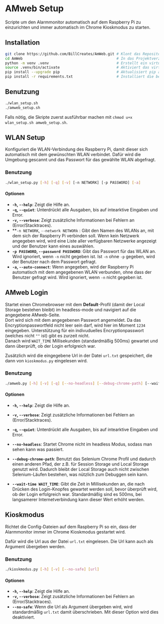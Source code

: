 # AMweb Setup
Scripte um den Alarmmonitor automatisch auf dem Raspberry Pi zu einzurichten und immer automatisch im Chrome Kioskmodus zu starten.

## Installation
```bash
git clone https://github.com/BillCreates/AmWeb.git # Klont das Repository
cd AmWeb                                           # In das Projektverzeichnis wechseln
python -m venv .venv                               # Erstellt ein virtuelles Environment in .venv/
source .venv/bin/activate                          # Aktiviert das virtuelle Environment
pip install --upgrade pip                          # Aktualisiert pip auf die neueste Version
pip install -r requirements.txt                    # Installiert die benötigten Python-Module
```

## Benutzung
```bash
./wlan_setup.sh
./amweb_setup.sh
```
Falls nötig, die Skripte zuerst ausführbar machen mit `chmod u+x wlan_setup.sh amweb_setup.sh`.

## WLAN Setup
Konfiguriert die WLAN-Verbindung des Raspberry Pi, damit dieser sich automatisch mit dem gewünschten WLAN verbindet.
Dafür wird die Umgebung gescannt und das Passwort für das gewählte WLAN abgefragt.

### Benutzung

```bash
./wlan_setup.py [-h] [-q] [-v] [-n NETWORK] [-p PASSWORD] [-a]
```

#### Optionen
- **`-h`, `--help`**: Zeigt die Hilfe an.
- **`-q`, `--quiet`**: Unterdrückt alle Ausgaben, bis auf intearktive Eingaben und Error.
- **`-v`, `--verbose`**: Zeigt zusätzliche Informationen bei Fehlern an (Error/Stacktraces).
- **`-n NETWORK`, `--network NETWORk` : Gibt den Namen des WLANs an, mit dem sich der Raspberry Pi verbinden soll.
  Wenn kein Netzwerk angegeben wird, wird eine Liste aller verfügbaren Netzwerke angezeigt und der Benutzer kann eines auswählen.
- **`-p PASSWORD`, `--password PASSWORD`**: Gibt das Passwort für das WLAN an. Wird ignoriert, wenn `-n` nicht gegeben ist. Ist `-n` ohne `-p` gegeben, wird der Benutzer nach dem Passwort gefragt.
- **`-a`, `--auto-connect`**: Wenn angegeben, wird der Raspberry Pi automatisch mit dem angegebenen WLAN verbunden, ohne dass der Benutzer gefragt wird.
  Wird ignoriert, wenn `-n` nicht gegeben ist.

## AMweb Login
Startet einen Chromebrowser mit dem **Default**-Profil (damit der Local Storage bestehen bleibt) im headless-mode und navigiert auf die angegebene AMweb-Seite.  
Dort wird sich mit dem angegebenen Passwort angemeldet.
Da das Encryptionpasswortfeld nicht leer sein darf, wird hier im Moment `1234` eingegeben.
Unterstützung für ein indivuduelles Encryptionpasswort (welches nicht `""` ist) gibt es zurzeit nicht.  
Danach wird `WAIT_TIME` Millisekunden (standardmäßig 500ms) gewartet und dann überprüft, ob der Login erfolgreich war.

Zusätzlich wird die eingegebene Url in der Datei `url.txt` gespeichert, die dann von `kioskmodus.py` eingelesen wird.

### Benutzung

```bash
./amweb.py [-h] [-v] [-q] [--no-headless] [--debug-chrome-path] [--wait-time WAIT_TIME]
```

#### Optionen
- **`-h`, `--help`**: Zeigt die Hilfe an.

- **`-v`, `--verbose`**: Zeigt zusätzliche Informationen bei Fehlern an (Error/Stacktraces).

- **`-q`, `--quiet`**: Unterdrückt alle Ausgaben, bis auf intearktive Eingaben und Error.

- **`--no-headless`**: Startet Chrome nicht im headless Modus, sodass man sehen kann was passiert.

- **`--debug-chrome-path`**: Benutzt das Selenium Chrome Profil und dadurch einen anderen Pfad, der z.B. für Session Storage und Local Storage genutzt wird.
  Dadurch bleibt der Local Storage auch nicht zwischen Selenium-Läufen bestehen, was nützlich zum Debuggen sein kann.

- **`--wait-time WAIT_TIME`**: Gibt die Zeit in Millisekunden an, die nach Drücken des Login-Knopfes gewartet werden soll, bevor überprüft wird, ob der Login erfolgreich war.
  Standardmäßig sind es 500ms, bei langsamerer Internetverbindung kann dieser Wert erhöht werden.

## Kioskmodus
Richtet die Config-Dateien auf dem Raspberry Pi so ein, dass der Alarmmonitor immer im Chrome Kioskmodus gestartet wird.

Dafür wird die Url aus der Datei `url.txt` eingelesen. Die Url kann auch als Argument übergeben werden.

### Benutzung

```bash
./kioskmodus.py [-h] [-v] [--no-safe] [url]
```

#### Optionen
- **`-h`, `--help`**: Zeigt die Hilfe an.
- **`-v`, `--verbose`**: Zeigt zusätzliche Informationen bei Fehlern an (Error/Stacktraces).
- **`--no-safe`**: Wenn die Url als Argument übergeben wird, wird standardmäßig `url.txt` damit überschrieben. Mit dieser Option wird dies deaktiviert.
